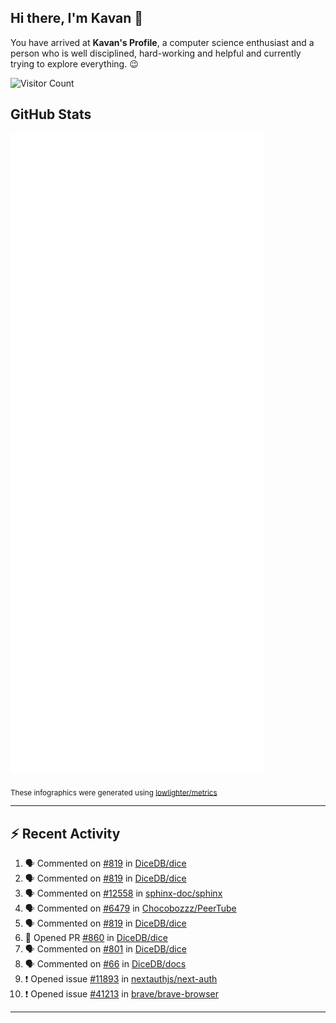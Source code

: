## Hi there, I'm Kavan 👋

You have arrived at **Kavan's Profile**, a computer science enthusiast and a person who is well disciplined, hard-working and helpful and currently trying to explore everything. 😉

![Visitor Count](https://profile-counter.glitch.me/kavania2002/count.svg)

## GitHub Stats

![](./github-metrics.svg)

<sub>These infographics were generated using [lowlighter/metrics](https://github.com/lowlighter/metrics)</sub>

---

## :zap: Recent Activity

<!--START_SECTION:activity-->
1. 🗣 Commented on [#819](https://github.com/DiceDB/dice/issues/819#issuecomment-2435793116) in [DiceDB/dice](https://github.com/DiceDB/dice)
2. 🗣 Commented on [#819](https://github.com/DiceDB/dice/issues/819#issuecomment-2401309986) in [DiceDB/dice](https://github.com/DiceDB/dice)
3. 🗣 Commented on [#12558](https://github.com/sphinx-doc/sphinx/issues/12558#issuecomment-2393279102) in [sphinx-doc/sphinx](https://github.com/sphinx-doc/sphinx)
4. 🗣 Commented on [#6479](https://github.com/Chocobozzz/PeerTube/issues/6479#issuecomment-2390598051) in [Chocobozzz/PeerTube](https://github.com/Chocobozzz/PeerTube)
5. 🗣 Commented on [#819](https://github.com/DiceDB/dice/issues/819#issuecomment-2382006295) in [DiceDB/dice](https://github.com/DiceDB/dice)
6. 💪 Opened PR [#860](https://github.com/DiceDB/dice/pull/860) in [DiceDB/dice](https://github.com/DiceDB/dice)
7. 🗣 Commented on [#801](https://github.com/DiceDB/dice/issues/801#issuecomment-2381130131) in [DiceDB/dice](https://github.com/DiceDB/dice)
8. 🗣 Commented on [#66](https://github.com/DiceDB/docs/issues/66#issuecomment-2380600832) in [DiceDB/docs](https://github.com/DiceDB/docs)
9. ❗ Opened issue [#11893](https://github.com/nextauthjs/next-auth/issues/11893) in [nextauthjs/next-auth](https://github.com/nextauthjs/next-auth)
10. ❗ Opened issue [#41213](https://github.com/brave/brave-browser/issues/41213) in [brave/brave-browser](https://github.com/brave/brave-browser)
<!--END_SECTION:activity-->

---
